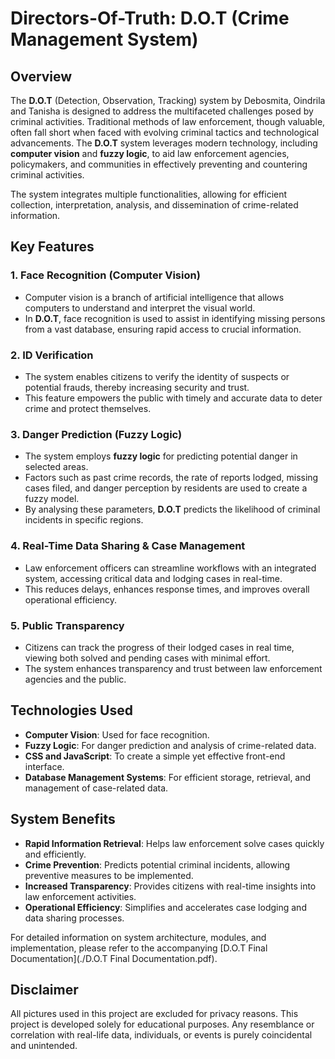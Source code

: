 # Directors-Of-Truth: D.O.T (Crime Management System)

## Overview

The **D.O.T** (Detection, Observation, Tracking) system by Debosmita, Oindrila and Tanisha is designed to address the multifaceted challenges posed by criminal activities. Traditional methods of law enforcement, though valuable, often fall short when faced with evolving criminal tactics and technological advancements. The **D.O.T** system leverages modern technology, including **computer vision** and **fuzzy logic**, to aid law enforcement agencies, policymakers, and communities in effectively preventing and countering criminal activities.

The system integrates multiple functionalities, allowing for efficient collection, interpretation, analysis, and dissemination of crime-related information.

## Key Features

### 1. **Face Recognition (Computer Vision)**
   - Computer vision is a branch of artificial intelligence that allows computers to understand and interpret the visual world.
   - In **D.O.T**, face recognition is used to assist in identifying missing persons from a vast database, ensuring rapid access to crucial information.

### 2. **ID Verification**
   - The system enables citizens to verify the identity of suspects or potential frauds, thereby increasing security and trust.
   - This feature empowers the public with timely and accurate data to deter crime and protect themselves.

### 3. **Danger Prediction (Fuzzy Logic)**
   - The system employs **fuzzy logic** for predicting potential danger in selected areas.
   - Factors such as past crime records, the rate of reports lodged, missing cases filed, and danger perception by residents are used to create a fuzzy model.
   - By analysing these parameters, **D.O.T** predicts the likelihood of criminal incidents in specific regions.

### 4. **Real-Time Data Sharing & Case Management**
   - Law enforcement officers can streamline workflows with an integrated system, accessing critical data and lodging cases in real-time.
   - This reduces delays, enhances response times, and improves overall operational efficiency.

### 5. **Public Transparency**
   - Citizens can track the progress of their lodged cases in real time, viewing both solved and pending cases with minimal effort.
   - The system enhances transparency and trust between law enforcement agencies and the public.

## Technologies Used

- **Computer Vision**: Used for face recognition.
- **Fuzzy Logic**: For danger prediction and analysis of crime-related data.
- **CSS and JavaScript**: To create a simple yet effective front-end interface.
- **Database Management Systems**: For efficient storage, retrieval, and management of case-related data.

## System Benefits

- **Rapid Information Retrieval**: Helps law enforcement solve cases quickly and efficiently.
- **Crime Prevention**: Predicts potential criminal incidents, allowing preventive measures to be implemented.
- **Increased Transparency**: Provides citizens with real-time insights into law enforcement activities.
- **Operational Efficiency**: Simplifies and accelerates case lodging and data sharing processes.

For detailed information on system architecture, modules, and implementation, please refer to the accompanying [D.O.T Final Documentation](./D.O.T Final Documentation.pdf).

## Disclaimer

All pictures used in this project are excluded for privacy reasons. This project is developed solely for educational purposes. Any resemblance or correlation with real-life data, individuals, or events is purely coincidental and unintended.


